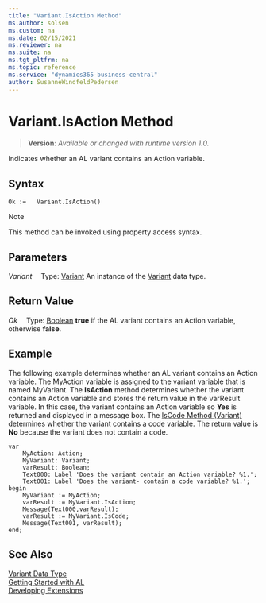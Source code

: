 ```yaml
---
title: "Variant.IsAction Method"
ms.author: solsen
ms.custom: na
ms.date: 02/15/2021
ms.reviewer: na
ms.suite: na
ms.tgt_pltfrm: na
ms.topic: reference
ms.service: "dynamics365-business-central"
author: SusanneWindfeldPedersen
---
```

[//]: # (START>DO_NOT_EDIT)
[//]: # (IMPORTANT:Do not edit any of the content between here and the END>DO_NOT_EDIT.)
[//]: # (Any modifications should be made in the .xml files in the ModernDev repo.)
# Variant.IsAction Method
> **Version**: _Available or changed with runtime version 1.0._

Indicates whether an AL variant contains an Action variable.


## Syntax
```
Ok :=   Variant.IsAction()
```
> [!NOTE]
> This method can be invoked using property access syntax.

## Parameters
*Variant*
&emsp;Type: [Variant](variant-data-type.md)
An instance of the [Variant](variant-data-type.md) data type.

## Return Value
*Ok*
&emsp;Type: [Boolean](../boolean/boolean-data-type.md)
**true** if the AL variant contains an Action variable, otherwise **false**.


[//]: # (IMPORTANT: END>DO_NOT_EDIT)

## Example  
 The following example determines whether an AL variant contains an Action variable. The MyAction variable is assigned to the variant variable that is named MyVariant. The **IsAction** method determines whether the variant contains an Action variable and stores the return value in the varResult variable. In this case, the variant contains an Action variable so **Yes** is returned and displayed in a message box. The [IsCode Method (Variant)](../../methods/devenv-iscode-method-variant.md) determines whether the variant contains a code variable. The return value is **No** because the variant does not contain a code. 

```  
var
    MyAction: Action;
    MyVariant: Variant;
    varResult: Boolean;
    Text000: Label 'Does the variant contain an Action variable? %1.';
    Text001: Label 'Does the variant- contain a code variable? %1.';
begin
    MyVariant := MyAction;  
    varResult := MyVariant.IsAction;  
    Message(Text000,varResult);  
    varResult := MyVariant.IsCode;  
    Message(Text001, varResult);  
end;
```  
  

## See Also
[Variant Data Type](variant-data-type.md)  
[Getting Started with AL](../../devenv-get-started.md)  
[Developing Extensions](../../devenv-dev-overview.md)